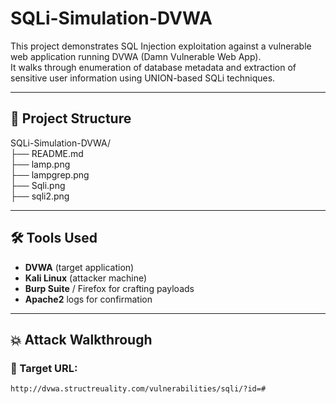 # SQLi-Simulation-DVWA

This project demonstrates SQL Injection exploitation against a vulnerable web application running DVWA (Damn Vulnerable Web App).  
It walks through enumeration of database metadata and extraction of sensitive user information using UNION-based SQLi techniques.

---

## 📁 Project Structure

SQLi-Simulation-DVWA/<br/>
├── README.md<br/>
├── lamp.png<br/>
├── lampgrep.png<br/>
├── Sqli.png<br/>
├── sqli2.png<br/>

---

## 🛠️ Tools Used

- **DVWA** (target application)
- **Kali Linux** (attacker machine)
- **Burp Suite** / Firefox for crafting payloads
- **Apache2** logs for confirmation

---

## 💥 Attack Walkthrough

### 🔹 Target URL:
```http
http://dvwa.structreuality.com/vulnerabilities/sqli/?id=#
